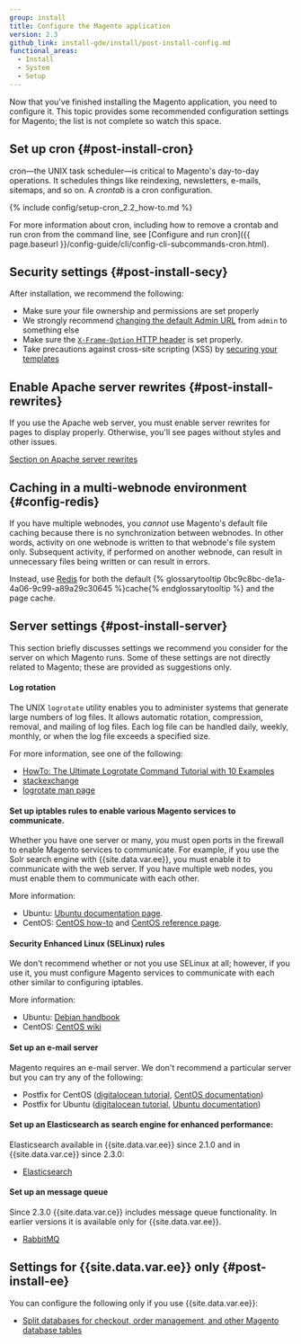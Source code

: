 ```yaml
---
group: install
title: Configure the Magento application
version: 2.3
github_link: install-gde/install/post-install-config.md
functional_areas:
  - Install
  - System
  - Setup
---
```


Now that you've finished installing the Magento application, you need to configure it. This topic provides some recommended configuration settings for Magento; the list is not complete so watch this space.

## Set up cron {#post-install-cron}

cron&mdash;the UNIX task scheduler&mdash;is critical to Magento's day-to-day operations. It schedules things like reindexing, newsletters, e-mails, sitemaps, and so on. A *crontab* is a cron configuration.

{% include config/setup-cron_2.2_how-to.md %}

For more information about cron, including how to remove a crontab and run cron from the command line, see [Configure and run cron]({{ page.baseurl }}/config-guide/cli/config-cli-subcommands-cron.html).

## Security settings {#post-install-secy}

After installation, we recommend the following:

*	Make sure your file ownership and permissions are set properly
*	We strongly recommend [changing the default Admin URL]({{page.baseurl}}/install-gde/install/cli/install-cli-adminurl.html) from `admin` to something else
*	Make sure the [`X-Frame-Option` HTTP header]({{page.baseurl}}/config-guide/secy/secy-xframe.html) is set properly.
*	Take precautions against cross-site scripting (XSS) by [securing your templates]({{page.baseurl}}/frontend-dev-guide/templates/template-security.html)
<!-- Set up roles and restricted users (Admin) -->

## Enable Apache server rewrites {#post-install-rewrites}

If you use the Apache web server, you must enable server rewrites for pages to display properly. Otherwise, you'll see pages without styles and other issues.

[Section on Apache server rewrites]({{page.baseurl}}/install-gde/prereq/apache.html#apache-help-rewrite)

## Caching in a multi-webnode environment {#config-redis}

If you have multiple webnodes, you *cannot* use Magento's default file caching because there is no synchronization between webnodes. In other words, activity on one webnode is written to that webnode's file system only. Subsequent activity, if performed on another webnode, can result in unnecessary files being written or can result in errors.

Instead, use [Redis]({{page.baseurl}}/config-guide/redis/config-redis.html) for both the default {% glossarytooltip 0bc9c8bc-de1a-4a06-9c99-a89a29c30645 %}cache{% endglossarytooltip %} and the page cache.

## Server settings {#post-install-server}

This section briefly discusses settings we recommend you consider for the server on which Magento runs. Some of these settings are not directly related to Magento; these are provided as suggestions only.

#### Log rotation

The UNIX `logrotate` utility enables you to administer systems that generate large numbers of log files.  It allows automatic rotation, compression, removal, and mailing of log files.  Each log file can be handled daily, weekly, monthly, or when the log file exceeds a specified size.

For more information, see one of the following:

*	[HowTo: The Ultimate Logrotate Command Tutorial with 10 Examples](http://www.thegeekstuff.com/2010/07/logrotate-examples)
*	[stackexchange](http://unix.stackexchange.com/questions/85662/how-to-properly-automatically-manually-rotate-log-files-for-production-rails-app)
*	[logrotate man page](http://linuxconfig.org/logrotate-8-manual-page)

#### Set up iptables rules to enable various Magento services to communicate.

Whether you have one server or many, you must open ports in the firewall to enable Magento services to communicate. For example, if you use the Solr search engine with {{site.data.var.ee}}, you must enable it to communicate with the web server. If you have multiple web nodes, you must enable them to communicate with each other.

More information:

*	Ubuntu: [Ubuntu documentation page](https://help.ubuntu.com/community/IptablesHowTo).
*	CentOS: [CentOS how-to](http://wiki.centos.org/HowTos/Network/IPTables) and [CentOS reference page](http://www.centos.org/docs/4/4.5/Security_Guide/s1-firewall-ipt-basic.html).

#### Security Enhanced Linux (SELinux) rules

We don't recommend whether or not you use SELinux at all; however, if you use it, you must configure Magento services to communicate with each other similar to configuring iptables.

More information:

*	Ubuntu: [Debian handbook](https://debian-handbook.info/browse/stable/sect.selinux.html)
*	CentOS: [CentOS wiki](https://wiki.centos.org/HowTos/SELinux)

#### Set up an e-mail server

Magento requires an e-mail server. We don't recommend a particular server but you can try any of the following:

*	Postfix for CentOS ([digitalocean tutorial](https://www.digitalocean.com/community/tutorials/how-to-install-postfix-on-centos-6), [CentOS documentation](https://www.centos.org/docs/5/html/Deployment_Guide-en-US/ch-email.html))
*	Postfix for Ubuntu ([digitalocean tutorial](https://www.digitalocean.com/community/tutorials/how-to-install-and-setup-postfix-on-ubuntu-14-04), [Ubuntu documentation](https://help.ubuntu.com/community/MailServer))

#### Set up an Elasticsearch as search engine for enhanced performance:

Elasticsearch available in {{site.data.var.ee}} since 2.1.0 and in {{site.data.var.ce}} since 2.3.0:

*	[Elasticsearch]({{page.baseurl}}/config-guide/elasticsearch/es-overview.html)

#### Set up an message queue

Since 2.3.0 {{site.data.var.ce}} includes message queue functionality. In earlier versions it is available only for {{site.data.var.ee}}.

*	[RabbitMQ]({{page.baseurl}}/config-guide/mq/rabbitmq-overview.html)

## Settings for {{site.data.var.ee}} only {#post-install-ee}

You can configure the following only if you use {{site.data.var.ee}}:

*	[Split databases for checkout, order management, and other Magento database tables]({{page.baseurl}}/config-guide/multi-master/multi-master.html)
